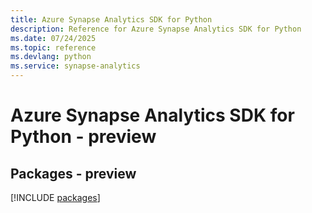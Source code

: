 ```yaml
---
title: Azure Synapse Analytics SDK for Python
description: Reference for Azure Synapse Analytics SDK for Python
ms.date: 07/24/2025
ms.topic: reference
ms.devlang: python
ms.service: synapse-analytics
---
```

# Azure Synapse Analytics SDK for Python - preview
## Packages - preview
[!INCLUDE [packages](synapse-analytics-index.md)]